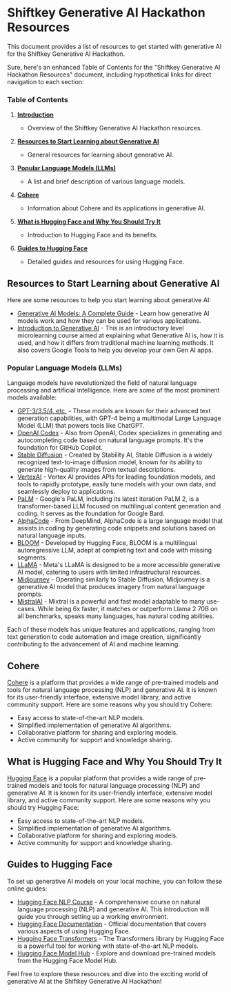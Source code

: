 # Shiftkey Generative AI Hackathon Resources

This document provides a list of resources to get started with generative AI for the Shiftkey Generative AI Hackathon.

Sure, here's an enhanced Table of Contents for the "Shiftkey Generative AI Hackathon Resources" document, including hypothetical links for direct navigation to each section:

### Table of Contents

1. **[Introduction](#introduction)**

   - Overview of the Shiftkey Generative AI Hackathon resources.

2. **[Resources to Start Learning about Generative AI](#resources-to-start-learning-about-generative-ai)**

   - General resources for learning about generative AI.

3. **[Popular Language Models (LLMs)](#popular-language-models-llms)**

   - A list and brief description of various language models.

4. **[Cohere](#cohere)**

   - Information about Cohere and its applications in generative AI.

5. **[What is Hugging Face and Why You Should Try It](#what-is-hugging-face-and-why-you-should-try-it)**

   - Introduction to Hugging Face and its benefits.

6. **[Guides to Hugging Face](#guides-to-hugging-face)**
   - Detailed guides and resources for using Hugging Face.

## Resources to Start Learning about Generative AI

Here are some resources to help you start learning about generative AI:

- [Generative AI Models: A Complete Guide](https://www.eweek.com/artificial-intelligence/generative-ai-model/) - Learn how generative AI models work and how they can be used for various applications.
- [Introduction to Generative AI](https://www.cloudskillsboost.google/course_templates/536) - This is an introductory level microlearning course aimed at explaining what Generative AI is, how it is used, and how it differs from traditional machine learning methods. It also covers Google Tools to help you develop your own Gen AI apps.

### Popular Language Models (LLMs)

Language models have revolutionized the field of natural language processing and artificial intelligence. Here are some of the most prominent models available:

- [GPT-3/3.5/4, etc.](https://openai.com/product) - These models are known for their advanced text generation capabilities, with GPT-4 being a multimodal Large Language Model (LLM) that powers tools like ChatGPT.
- [OpenAI Codex](https://openai.com/blog/openai-codex) - Also from OpenAI, Codex specializes in generating and autocompleting code based on natural language prompts. It's the foundation for GitHub Copilot.
- [Stable Diffusion](https://stability.ai/) - Created by Stability AI, Stable Diffusion is a widely recognized text-to-image diffusion model, known for its ability to generate high-quality images from textual descriptions.
- [VertexAI](https://cloud.google.com/generative-ai-studio?hl=en) - Vertex AI provides APIs for leading foundation models, and tools to rapidly prototype, easily tune models with your own data, and seamlessly deploy to applications.
- [PaLM](https://ai.google/discover/palm2/) - Google's PaLM, including its latest iteration PaLM 2, is a transformer-based LLM focused on multilingual content generation and coding. It serves as the foundation for Google Bard.
- [AlphaCode](https://deepmind.google/discover/blog/competitive-programming-with-alphacode/) - From DeepMind, AlphaCode is a large language model that assists in coding by generating code snippets and solutions based on natural language inputs.
- [BLOOM](https://huggingface.co/bigscience/bloom) - Developed by Hugging Face, BLOOM is a multilingual autoregressive LLM, adept at completing text and code with missing segments.
- [LLaMA](https://ai.meta.com/llama/) - Meta's LLaMA is designed to be a more accessible generative AI model, catering to users with limited infrastructural resources.
- [Midjourney](https://path-to-midjourney) - Operating similarly to Stable Diffusion, Midjourney is a generative AI model that produces imagery from natural language prompts.
- [MistralAI](https://huggingface.co/mistralai) - Mixtral is a powerful and fast model adaptable to many use-cases. While being 6x faster, it matches or outperform Llama 2 70B on all benchmarks, speaks many languages, has natural coding abilities.

Each of these models has unique features and applications, ranging from text generation to code automation and image creation, significantly contributing to the advancement of AI and machine learning.

## Cohere

[Cohere](https://cohere.ai/) is a platform that provides a wide range of pre-trained models and tools for natural language processing (NLP) and generative AI. It is known for its user-friendly interface, extensive model library, and active community support. Here are some reasons why you should try Cohere:

- Easy access to state-of-the-art NLP models.
- Simplified implementation of generative AI algorithms.
- Collaborative platform for sharing and exploring models.
- Active community for support and knowledge sharing.

## What is Hugging Face and Why You Should Try It

[Hugging Face](https://huggingface.co/) is a popular platform that provides a wide range of pre-trained models and tools for natural language processing (NLP) and generative AI. It is known for its user-friendly interface, extensive model library, and active community support. Here are some reasons why you should try Hugging Face:

- Easy access to state-of-the-art NLP models.
- Simplified implementation of generative AI algorithms.
- Collaborative platform for sharing and exploring models.
- Active community for support and knowledge sharing.

## Guides to Hugging Face

To set up generative AI models on your local machine, you can follow these online guides:

- [Hugging Face NLP Course](https://huggingface.co/learn/nlp-course/chapter0/1) - A comprehensive course on natural language processing (NLP) and generative AI. This introduction will guide you through setting up a working environment.
- [Hugging Face Documentation](https://huggingface.co/docs) - Official documentation that covers various aspects of using Hugging Face.
- [Hugging Face Transformers](https://huggingface.co/transformers/) - The Transformers library by Hugging Face is a powerful tool for working with state-of-the-art NLP models.
- [Hugging Face Model Hub](https://huggingface.co/models) - Explore and download pre-trained models from the Hugging Face Model Hub.

Feel free to explore these resources and dive into the exciting world of generative AI at the Shiftkey Generative AI Hackathon!
